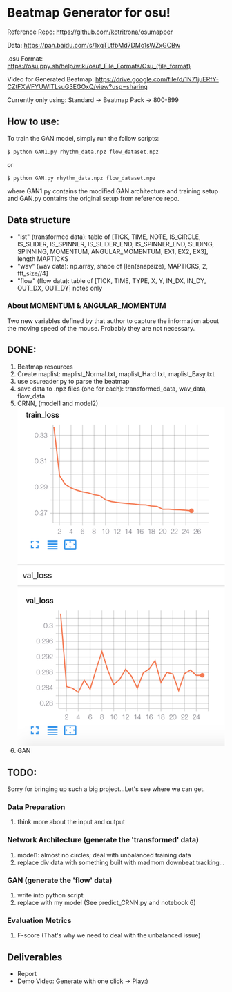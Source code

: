 # Beatmap Generator for osu!

Reference Repo: https://github.com/kotritrona/osumapper

Data: https://pan.baidu.com/s/1xqTLtfbMd7DMc1sWZxGCBw

.osu Format: https://osu.ppy.sh/help/wiki/osu!_File_Formats/Osu_(file_format)

Video for Generated Beatmap: https://drive.google.com/file/d/1N71juERfY-CZtFXWFYUWlTLsuG3EGOxQ/view?usp=sharing

Currently only using: Standard -> Beatmap Pack -> 800-899
## How to use:

To train the GAN model, simply run the follow scripts:
```
$ python GAN1.py rhythm_data.npz flow_dataset.npz
```
or 
```
$ python GAN.py rhythm_data.npz flow_dataset.npz
```
where GAN1.py contains the modified GAN architecture and training setup and GAN.py contains the original setup from reference repo.

## Data structure                       
- "lst" (transformed data): table of [TICK, TIME, NOTE, IS_CIRCLE, IS_SLIDER, IS_SPINNER, IS_SLIDER_END, IS_SPINNER_END, SLIDING, SPINNING, MOMENTUM, ANGULAR_MOMENTUM, EX1, EX2, EX3], length MAPTICKS
- "wav" (wav data): np.array, shape of [len(snapsize), MAPTICKS, 2, fft_size//4]
- "flow" (flow data): table of [TICK, TIME, TYPE, X, Y, IN_DX, IN_DY, OUT_DX, OUT_DY] notes only

### About MOMENTUM & ANGULAR_MOMENTUM
Two new variables defined by that author to capture the information about the moving speed of the mouse.
Probably they are not necessary.

## DONE:
1. Beatmap resources
2. Create maplist: maplist_Normal.txt, maplist_Hard.txt, maplist_Easy.txt
3. use osureader.py to parse the beatmap
4. save data to .npz files (one for each): transformed_data, wav_data, flow_data
5. CRNN, (model1 and model2)
![alt text](ConvLstm_loss.png)
6. GAN

## TODO:

Sorry for bringing up such a big project...Let's see where we can get.

### Data Preparation
1. think more about the input and output

### Network Architecture (generate the 'transformed' data)
1. model1: almost no circles; deal with unbalanced training data
2. replace div data with something built with madmom downbeat tracking...

### GAN (generate the 'flow' data)
1. write into python script
2. replace with my model (See predict_CRNN.py and notebook 6)

### Evaluation Metrics
1. F-score (That's why we need to deal with the unbalanced issue)

## Deliverables
- Report
- Demo Video: Generate with one click -> Play:)

